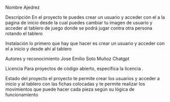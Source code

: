 Nombre
Ajedrez

Descripción
En el proyecto te puedes crear un usuario y acceder con el a la pagina de inicio desde la cual
puedes cambiar tu imagen de usuario y acceder al tablero de juego donde se podrá jugar contra 
otra persona rotando el tablero

Instalación
lo primero que hay que hacer es crear un usuario y acceder con el a inicio y desde ahí al tablero

Autores y reconocimiento
Jose Emilio Soto Muñoz 
Chatgpt

Licencia
Para proyectos de código abierto, especifica la licencia .

Estado del proyecto
el proyecto te permite crear los usuarios y acceder a inicio y al tablero con las fichas 
colocadas y te permite realizar los movimientos que puede hacer cada pieza según su lógica
de funcionamiento